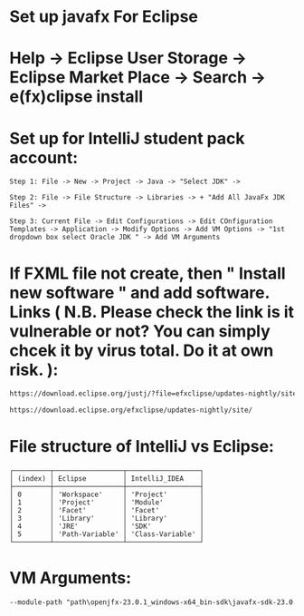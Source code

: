 # Set up javafx For Eclipse
# Help -> Eclipse User Storage -> Eclipse Market Place -> Search -> e(fx)clipse install 
# Set up for IntelliJ student pack account:
``
Step 1: File -> New -> Project -> Java -> "Select JDK" -> 
``

``
Step 2: File -> File Structure -> Libraries -> + "Add All JavaFx JDK Files" ->
``

``
Step 3: Current File -> Edit Configurations -> Edit COnfiguration Templates -> Application -> Modify Options -> Add VM Options -> "1st dropdown box select Oracle JDK " -> Add VM Arguments
``

# If FXML file not create, then " Install new software " and add software. Links ( N.B. Please check the link is it vulnerable or not? You can simply chcek it by virus total. Do it at own risk. ):
```txt
https://download.eclipse.org/justj/?file=efxclipse/updates-nightly/site
```
```txt
https://download.eclipse.org/efxclipse/updates-nightly/site/
```


# File structure of IntelliJ vs Eclipse:

```
┌─────────┬─────────────────┬──────────────────┐
│ (index) │ Eclipse         │ IntelliJ_IDEA    │
├─────────┼─────────────────┼──────────────────┤
│ 0       │ 'Workspace'     │ 'Project'        │
│ 1       │ 'Project'       │ 'Module'         │
│ 2       │ 'Facet'         │ 'Facet'          │
│ 3       │ 'Library'       │ 'Library'        │
│ 4       │ 'JRE'           │ 'SDK'            │
│ 5       │ 'Path-Variable' │ 'Class-Variable' │
└─────────┴─────────────────┴──────────────────┘
```
# VM Arguments:
```txt
--module-path "path\openjfx-23.0.1_windows-x64_bin-sdk\javafx-sdk-23.0.1\lib" --add-modules javafx.controls,javafx.fxml
```
